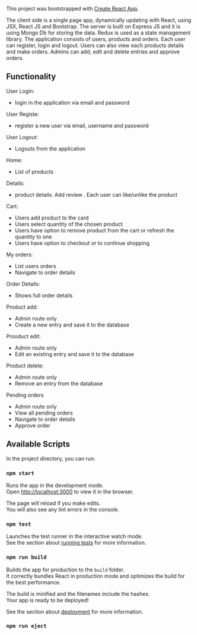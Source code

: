 This project was bootstrapped with [Create React App](https://github.com/facebook/create-react-app).

The client side is a single page app, dynamically updating with React, using JSX, React JS and Bootstrap. The server is built on Express JS and it is using Mongo Db for storing the data. Redux is used as a state management library.
The application consists of users,  products and orders. Each user can register, login and logout. Users can also view each products details and make orders. Admins can add, edit and delete  entries and approve orders.

## Functionality


User Login:
 - login in the application via email and password

User Registe:
 - register a new user via email, username and password

User Logout:
 - Logouts from the application

Home:
- List of products

Details:
 - product details. Add review . Each user can like/unlike the product

Cart:
 - Users add product to the card
 - Users select quantity of the chosen product
 - Users have option to remove product from the cart or refresh the quantity to one
 - Users have option to checkout or to continue shopping

 My orders:
 - List users orders
 - Navigate to order details

 Order Details:
 - Shows full order details
 
 Product add:
 - Admin route only
 - Create a new  entry and save it to the database

 Prooduct edit:
 - Admin route only
 - Edit an existing  entry and save it to the database

 Product delete:
 - Admin route only
 - Remove an entry from the database
 
 Pending orders
-  Admin route only
-  View all pending orders
-  Navigate to order details
-  Approve order

## Available Scripts

In the project directory, you can run:

### `npm start`

Runs the app in the development mode.<br>
Open [http://localhost:3000](http://localhost:3000) to view it in the browser.

The page will reload if you make edits.<br>
You will also see any lint errors in the console.

### `npm test`

Launches the test runner in the interactive watch mode.<br>
See the section about [running tests](https://facebook.github.io/create-react-app/docs/running-tests) for more information.

### `npm run build`

Builds the app for production to the `build` folder.<br>
It correctly bundles React in production mode and optimizes the build for the best performance.

The build is minified and the filenames include the hashes.<br>
Your app is ready to be deployed!

See the section about [deployment](https://facebook.github.io/create-react-app/docs/deployment) for more information.

### `npm run eject`

